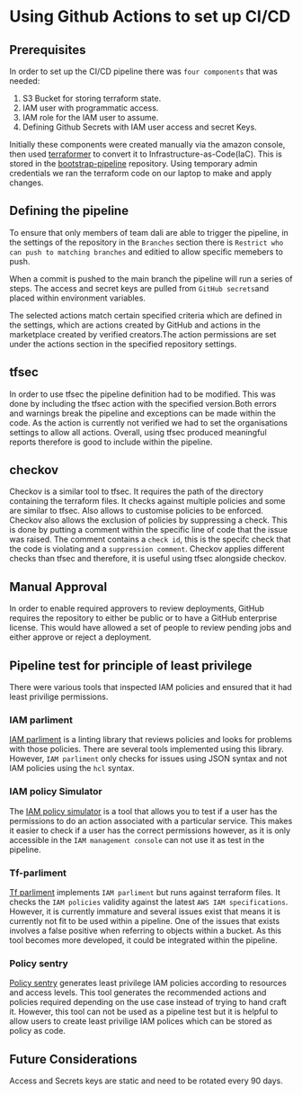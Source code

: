 # Using Github Actions to set up CI/CD 

## Prerequisites

In order to set up the CI/CD pipeline there was `four components` that was needed:
    
1. S3 Bucket for storing terraform state.
2. IAM user with programmatic access.
3. IAM role for the IAM user to assume.
4. Defining Github Secrets with IAM user access and secret Keys.

Initially these components were created manually via the amazon console, then used [terraformer](https://github.com/GoogleCloudPlatform/terraformer) to convert it to Infrastructure-as-Code(IaC). This is stored in the [bootstrap-pipeline](https://github.com/tintulip/bootstrap-pipeline) repository. Using temporary admin credentials we ran the terraform code on our laptop to make and apply changes.

## Defining the pipeline
To ensure that only members of team dali are able to trigger the pipeline, in the settings of the repository in the `Branches` section there is `Restrict who can push to matching branches` and editied to allow specific memebers to push.

When a commit is pushed to the main branch the pipeline will run a series of steps. The access and secret keys are pulled from `GitHub secrets`and placed within environment variables. 

The selected actions match certain specified criteria which are defined in the settings, which are actions created by GitHub and actions in the marketplace created by verified creators.The action permissions are set under the actions section in the specified repository settings.    

## tfsec
In order to use tfsec the pipeline definition had to be modified. This was done by including the tfsec action with the specified version.Both errors and warnings break the pipeline and exceptions can be made within the code. As the action is currently not verified we had to set the organisations settings to allow all actions. Overall, using tfsec produced meaningful reports therefore is good to include within the pipeline.

## checkov
Checkov is a similar tool to tfsec. It requires the path of the directory containing the terraform files. It checks against multiple policies and some are similar to tfsec. Also allows to customise policies to be enforced. Checkov also allows the exclusion of policies by suppressing a check. This is done by putting a comment within the specific line of code that the issue was raised. The comment contains a `check id`, this is the specifc check that the code is violating and a `suppression comment`. Checkov applies different checks than tfsec and therefore, it is useful using tfsec alongside checkov.

## Manual Approval
In order to enable required approvers to review deployments, GitHub requires the repository to either be public or to have a GitHub enterprise license. This would have allowed a set of people to review pending jobs and either approve or reject a deployment.

## Pipeline test for principle of least privilege
There were various tools that inspected IAM policies and ensured that it had least privilige permissions.

### IAM parliment
[IAM parliment](https://github.com/duo-labs/parliament) is a linting library that reviews policies and looks for problems with those policies. There are several tools implemented using this library. However, `IAM parliment` only checks for issues using JSON syntax and not IAM policies using the `hcl` syntax.   

### IAM policy Simulator
The [IAM policy simulator](https://docs.aws.amazon.com/IAM/latest/UserGuide/access_policies_testing-policies.html) is a tool that allows you to test if a user has the permissions to do an action associated with a particular service. This makes it easier to check if a user has the correct permissions however, as it is only accessible in the `IAM management console` can not use it as test in the pipeline.

### Tf-parliment
[Tf parliment](https://github.com/rdkls/tf-parliament) implements `IAM parliment` but runs against terraform files. It checks the `IAM policies` validity against the latest `AWS IAM specifications`. However, it is currently immature and several issues exist that means it is currently not fit to be used within a pipeline. One of the issues that exists involves a false positive when referring to objects within a bucket. As this tool becomes more developed, it could be integrated within the pipeline. 

### Policy sentry
[Policy sentry](https://policy-sentry.readthedocs.io/en/latest/) generates least privilege IAM policies according to resources and access levels. This tool generates the recommended actions and policies required depending on the use case instead of trying to hand craft it. However, this tool can not be used as a pipeline test but it is helpful to allow users to create least privilige IAM polices which can be stored as policy as code. 

## Future Considerations
Access and Secrets keys are static and need to be rotated every 90 days.